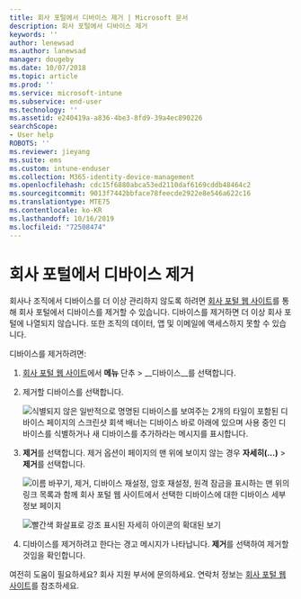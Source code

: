 ```yaml
---
title: 회사 포털에서 디바이스 제거 | Microsoft 문서
description: 회사 포털에서 디바이스 제거
keywords: ''
author: lenewsad
ms.author: lanewsad
manager: dougeby
ms.date: 10/07/2018
ms.topic: article
ms.prod: ''
ms.service: microsoft-intune
ms.subservice: end-user
ms.technology: ''
ms.assetid: e240419a-a836-4be3-8fd9-39a4ec890226
searchScope:
- User help
ROBOTS: ''
ms.reviewer: jieyang
ms.suite: ems
ms.custom: intune-enduser
ms.collection: M365-identity-device-management
ms.openlocfilehash: cdc15f6880abca53ed2110daf6169cddb48464c2
ms.sourcegitcommit: 9013f7442bbface78feecde2922e8e546a622c16
ms.translationtype: MTE75
ms.contentlocale: ko-KR
ms.lasthandoff: 10/16/2019
ms.locfileid: "72508474"
---
```

# <a name="remove-your-device-from-the-company-portal"></a>회사 포털에서 디바이스 제거

회사나 조직에서 디바이스를 더 이상 관리하지 않도록 하려면 [회사 포털 웹 사이트](https://go.microsoft.com/fwlink/?linkid=2010980)를 통해 회사 포털에서 디바이스를 제거할 수 있습니다. 디바이스를 제거하면 더 이상 회사 포털에 나열되지 않습니다. 또한 조직의 데이터, 앱 및 이메일에 액세스하지 못할 수 있습니다.

디바이스를 제거하려면:

1. [회사 포털 웹 사이트](https://portal.manage.microsoft.com)에서 __메뉴__ 단추 &gt; __디바이스__를 선택합니다.  

2. 제거할 디바이스를 선택합니다.  

    ![식별되지 않은 일반적으로 명명된 디바이스를 보여주는 2개의 타일이 포함된 디바이스 페이지의 스크린샷 회색 배너는 디바이스 바로 아래에 있으며 사용 중인 디바이스를 식별하거나 새 디바이스를 추가하라는 메시지를 표시합니다.](./media/rename-reset-device-step2-1808.png) 

3. **제거**를 선택합니다. 제거 옵션이 페이지의 맨 위에 보이지 않는 경우 **자세히(...)**  > **제거**를 선택합니다.  

   ![이름 바꾸기, 제거, 디바이스 재설정, 암호 재설정, 원격 잠금을 표시하는 맨 위의 링크 목록과 함께 회사 포털 웹 사이트에서 선택한 디바이스에 대한 디바이스 세부 정보 페이지 ](./media/rename-reset-device-1808.png)  
  

    ![빨간색 화살표로 강조 표시된 자세히 아이콘의 확대된 보기](./media/rename-reset-device-step3-more-1808.png)   

4. 디바이스를 제거하려고 한다는 경고 메시지가 나타납니다. **제거**를 선택하여 제거할 것임을 확인합니다.  

여전히 도움이 필요하세요? 회사 지원 부서에 문의하세요. 연락처 정보는 [회사 포털 웹 사이트](https://go.microsoft.com/fwlink/?linkid=2010980)를 참조하세요.
